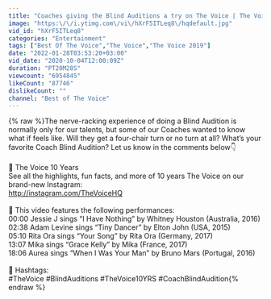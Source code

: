 ```yaml
---
title: "Coaches giving the Blind Auditions a try on The Voice | The Voice 10 Years | ENG subs"
image: "https:\/\/i.ytimg.com\/vi\/hXrF5ITLeq8\/hqdefault.jpg"
vid_id: "hXrF5ITLeq8"
categories: "Entertainment"
tags: ["Best Of The Voice","The Voice","The Voice 2019"]
date: "2022-01-28T03:53:20+03:00"
vid_date: "2020-10-04T12:00:09Z"
duration: "PT20M28S"
viewcount: "6954845"
likeCount: "87746"
dislikeCount: ""
channel: "Best of The Voice"
---
```

{% raw %}The nerve-racking experience of doing a Blind Audition is normally only for our talents, but some of our Coaches wanted to know what if feels like. Will they get a four-chair turn or no turn at all? What’s your favorite Coach Blind Audition? Let us know in the comments below👇<br /><br />🚨 The Voice 10 Years<br />See all the highlights, fun facts, and more of 10 years The Voice on our brand-new Instagram:<br /><a rel="nofollow" target="blank" href="http://instagram.com/TheVoiceHQ">http://instagram.com/TheVoiceHQ</a><br /><br />🚨 This video features the following performances:<br />00:00 Jessie J sings “I Have Nothing” by Whitney Houston (Australia, 2016)<br />02:38 Adam Levine sings “Tiny Dancer” by Elton John (USA, 2015) <br />05:10 Rita Ora sings “Your Song” by Rita Ora (Germany, 2017)<br />13:07 Mika sings “Grace Kelly” by Mika (France, 2017)<br />18:06 Aurea sings “When I Was Your Man” by Bruno Mars (Portugal, 2016)<br /><br />🚨 Hashtags:<br />#TheVoice #BlindAuditions #TheVoice10YRS #CoachBlindAudition{% endraw %}
